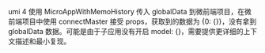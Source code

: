 umi 4 使用 MicroAppWithMemoHistory 传入 globalData 到微前端项目，在微前端项目中使用 connectMaster 接受 props，获取到的数据为 {0: {}}，没有拿到 globalData 数据。可能是由于子应用没有开启 model: {}，需要提供更详细的上下文描述和最小复现。
